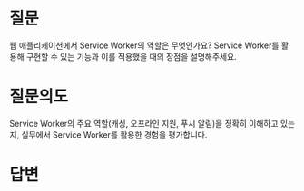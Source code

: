 # 질문
웹 애플리케이션에서 Service Worker의 역할은 무엇인가요? Service Worker를 활용해 구현할 수 있는 기능과 이를 적용했을 때의 장점을 설명해주세요.

# 질문의도
Service Worker의 주요 역할(캐싱, 오프라인 지원, 푸시 알림)을 정확히 이해하고 있는지, 실무에서 Service Worker를 활용한 경험을 평가합니다.

# 답변